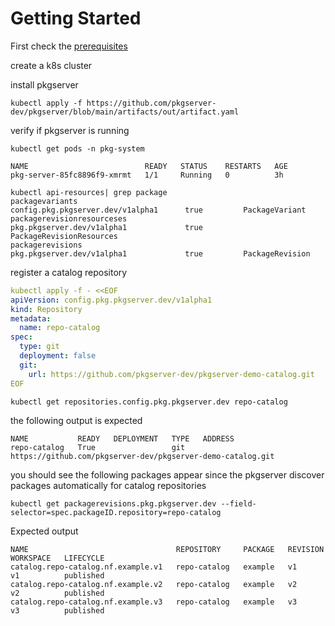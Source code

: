 
# Getting Started

First check the [prerequisites](./02_prereq.md)

create a k8s cluster

install pkgserver

```
kubectl apply -f https://github.com/pkgserver-dev/pkgserver/blob/main/artifacts/out/artifact.yaml
```

verify if pkgserver is running

```
kubectl get pods -n pkg-system 
```

```
NAME                          READY   STATUS    RESTARTS   AGE
pkg-server-85fc8896f9-xmrmt   1/1     Running   0          3h
```

```
kubectl api-resources| grep package
packagevariants                                config.pkg.pkgserver.dev/v1alpha1      true         PackageVariant
packagerevisionresourceses                     pkg.pkgserver.dev/v1alpha1             true         PackageRevisionResources
packagerevisions                               pkg.pkgserver.dev/v1alpha1             true         PackageRevision
```

register a catalog repository

```yaml
kubectl apply -f - <<EOF
apiVersion: config.pkg.pkgserver.dev/v1alpha1
kind: Repository
metadata:
  name: repo-catalog
spec:
  type: git
  deployment: false
  git:
    url: https://github.com/pkgserver-dev/pkgserver-demo-catalog.git
EOF
```

```
kubectl get repositories.config.pkg.pkgserver.dev repo-catalog 

```

the following output is expected

```
NAME           READY   DEPLOYMENT   TYPE   ADDRESS
repo-catalog   True                 git    https://github.com/pkgserver-dev/pkgserver-demo-catalog.git
```

you should see the following packages appear since the pkgserver discover packages automatically for catalog repositories

```
kubectl get packagerevisions.pkg.pkgserver.dev --field-selector=spec.packageID.repository=repo-catalog
```

Expected output

```
NAME                                 REPOSITORY     PACKAGE   REVISION   WORKSPACE   LIFECYCLE
catalog.repo-catalog.nf.example.v1   repo-catalog   example   v1         v1          published
catalog.repo-catalog.nf.example.v2   repo-catalog   example   v2         v2          published
catalog.repo-catalog.nf.example.v3   repo-catalog   example   v3         v3          published
```